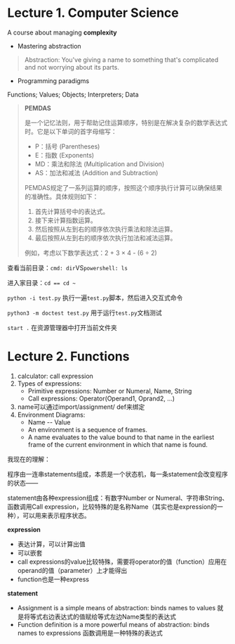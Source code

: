 # Lecture 1. Computer Science

A course about managing **complexity** 

- Mastering abstraction

> Abstraction: You've giving a name to something that's complicated  and not worrying about its parts.

- Programming paradigms

Functions; Values; Objects; Interpreters; Data

> **PEMDAS**
>
> 是一个记忆法则，用于帮助记住运算顺序，特别是在解决复杂的数学表达式时。它是以下单词的首字母缩写：
>
> - P：括号 (Parentheses)
> - E：指数 (Exponents)
> - MD：乘法和除法 (Multiplication and Division)
> - AS：加法和减法 (Addition and Subtraction)
>
> PEMDAS规定了一系列运算的顺序，按照这个顺序执行计算可以确保结果的准确性。具体规则如下：
>
> 1. 首先计算括号中的表达式。
> 2. 接下来计算指数运算。
> 3. 然后按照从左到右的顺序依次执行乘法和除法运算。
> 4. 最后按照从左到右的顺序依次执行加法和减法运算。
>
> 例如，考虑以下数学表达式：2 + 3 × 4 - (6 ÷ 2)

查看当前目录：`cmd: dir`VS`powershell: ls`

进入家目录：`cd == cd ~`

`python -i test.py` 执行一遍`test.py`脚本，然后进入交互式命令

`python3 -m doctest test.py` 用于运行`test.py`文档测试

`start .` 在资源管理器中打开当前文件夹

# Lecture 2. Functions

1. calculator: call expression
2. Types of expressions: 
   - Primitive expressions: Number or Numeral, Name, String
   - Call expressions: Operator(Operand1, Oprand2, ...)
3. name可以通过import/assignment/ def来绑定
4. Environment Diagrams:
   - Name -- Value
   - An environment is a sequence of frames.  
   - A name evaluates to the value bound to that name in the earliest frame of the current  environment in which that name is found. 

我现在的理解：

程序由一连串statements组成，本质是一个状态机，每一条statement会改变程序的状态——

statement由各种expression组成：有数字Number or Numeral、字符串String、函数调用Call expression，比较特殊的是名称Name（其实也是expression的一种），可以用来表示程序状态。

**expression**

- 表达计算，可以计算出值
- 可以嵌套
- call expressions的value比较特殊，需要将operator的值（function）应用在operand的值（parameter）上才能得出
- function也是一种express

**statement**

- Assignment is a simple means of abstraction: binds names to values 就是将等式右边表达式的值赋给等式左边Name类型的表达式
- Function definition is a more powerful means of abstraction: binds names to expressions 函数调用是一种特殊的表达式